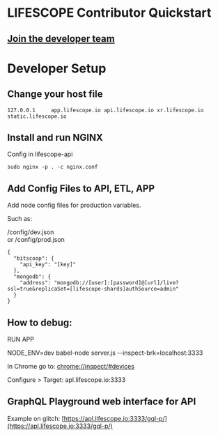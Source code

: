 # LIFESCOPE Contributor Quickstart

## [Join the developer team](https://lifescope.io/open-source/)

# Developer Setup

## Change your host file
  
```
127.0.0.1     app.lifescope.io api.lifescope.io xr.lifescope.io static.lifescope.io
```

## Install and run NGINX  

Config in lifescope-api
```
sudo nginx -p . -c nginx.conf
```
  
## Add Config Files to API, ETL, APP

Add node config files for production variables. 

Such as: 

/config/dev.json  
or
/config/prod.json

~~~
{
  "bitscoop": {
    "api_key": "[key]"
  },
  "mongodb": {
    "address": "mongodb://[user]:[password]@[url]/live?ssl=true&replicaSet=[lifescope-shards]authSource=admin"
  }
}
~~~

## How to debug:

RUN APP

NODE_ENV=dev babel-node server.js --inspect-brk=localhost:3333

In Chrome go to: [chrome://inspect/#devices](chrome://inspect/#devices)

Configure > Target: apl.lifescope.io:3333

## GraphQL Playground web interface for API

Example on glitch:
[https://apl.lifescope.io:3333/gql-p/](https://apl.lifescope.io:3333/gql-p/)
<!--stackedit_data:
eyJoaXN0b3J5IjpbMTAxNjM0Mzg2MywtMTQ5MDIxNTgzMCwtMT
k2NzIzNjI3OCwtMTg0MTE3MzI2XX0=
-->